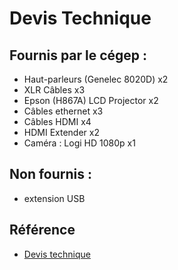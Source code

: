 # Devis Technique

## Fournis par le cégep :

* Haut-parleurs (Genelec 8020D) x2
* XLR Câbles x3
* Epson (H867A) LCD Projector x2
* Câbles ethernet x3
* Câbles HDMI x4
* HDMI Extender x2
* Caméra : Logi HD 1080p x1

## Non fournis :
* extension USB

## Référence

* [Devis technique](https://tim-montmorency.com/582523-gestion/#/contenus/3_planification/50_devis_technique/)

